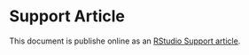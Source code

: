 # Support Article

This document is publishe online as an [RStudio Support article](https://support.rstudio.com/hc/en-us/articles/360004672913-Rendering-PowerPoint-presentations-with-RStudio).